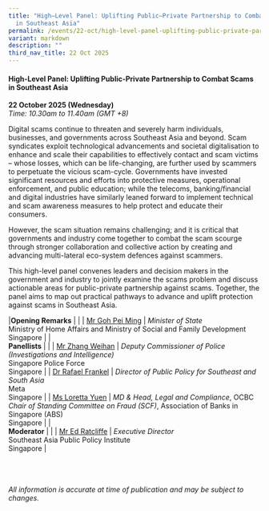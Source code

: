 ```yaml
---
title: "High–Level Panel: Uplifting Public–Private Partnership to Combat Scams
  in Southeast Asia"
permalink: /events/22-oct/high-level-panel-uplifting-public-private-partnership/
variant: markdown
description: ""
third_nav_title: 22 Oct 2025
---
```

#### **High-Level Panel: Uplifting Public-Private Partnership to Combat Scams in Southeast Asia**

**22 October 2025 (Wednesday)**  
*Time: 10.30am to 11.40am (GMT +8)*

Digital scams continue to threaten and severely harm individuals, businesses, and governments across Southeast Asia and beyond. Scam syndicates exploit technological advancements and societal digitalisation to enhance and scale their capabilities to effectively contact and scam victims – whose losses, which can be life-changing, are further used by scammers to perpetuate the vicious scam-cycle. Governments have invested significant resources and efforts into protective measures, operational enforcement, and public education; while the telecoms, banking/financial and digital industries have similarly leaned forward to implement technical and scam awareness measures to help protect and educate their consumers.
 
However, the scam situation remains challenging; and it is critical that governments and industry come together to combat the scam scourge through stronger collaboration and collective action by creating and advancing multi-lateral eco-system defences against scammers.
 
This high-level panel convenes leaders and decision makers in the government and industry to jointly examine the scams problem and discuss actionable areas for public-private partnership against scams. Together, the panel aims to map out practical pathways to advance and uplift protection against scams in Southeast Asia.

|**Opening Remarks**          |                                                              |
| [Mr Goh Pei Ming](/speakers/mr-goh-pei-ming/)  | *Minister of State* <br>Ministry of Home Affairs and Ministry of Social and Family Development<br>Singapore      |
|<br>**Panellists**          |                                                              |
| [Mr Zhang Weihan](/speakers/mr-zhang-weihan/)  | *Deputy Commissioner of Police (Investigations and Intelligence)* <br>Singapore Police Force<br>Singapore      |
| [Dr Rafael Frankel](/speakers/dr-rafael-frankel/)  | *Director of Public Policy for Southeast and South Asia* <br>Meta<br>Singapore      |
| [Ms Loretta Yuen](/speakers/ms-loretta-yuen/)  | *MD &amp; Head, Legal and Compliance*, OCBC <br>*Chair of Standing Committee on Fraud (SCF)*, Association of Banks in Singapore (ABS)<br>Singapore      |
|<br>**Moderator**          |                                                              |
| [Mr Ed Ratcliffe](/speakers/mr-ed-ratcliffe/)  | *Executive Director* <br>Southeast Asia Public Policy Institute<br>Singapore      |

<br><br><br>
*All information is accurate at time of publication and may be subject to changes.*